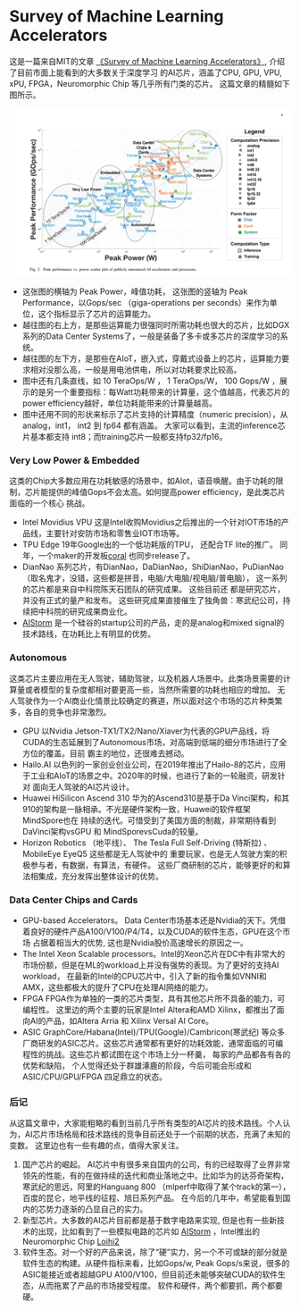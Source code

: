 # Survey of Machine Learning Accelerators

这是一篇来自MIT的文章 [《Survey of Machine Learning Accelerators》](https://arxiv.org/pdf/2009.00993.pdf), 介绍了目前市面上能看到的大多数关于深度学习
的AI芯片，涵盖了CPU, GPU, VPU, xPU, FPGA，Neuromorphic Chip 等几乎所有门类的芯片。 这篇文章的精髓如下图所示。

![Survey](assets/1_overview.PNG)

* 这张图的横轴为 Peak Power，峰值功耗， 这张图的竖轴为 Peak Performance，以Gops/sec （giga-operations per seconds）来作为单位，这个指标显示了芯片的运算能力。 
* 越往图的右上方，是那些运算能力很强同时所需功耗也很大的芯片，比如DGX系列的Data Center Systems了，一般是装备了多卡或多芯片的深度学习的系统。
* 越往图的左下方，是那些在AIoT，嵌入式，穿戴式设备上的芯片，运算能力要求相对没那么高，一般是用电池供电，所以对功耗要求比较高。
* 图中还有几条直线，如 10 TeraOps/W ， 1 TeraOps/W， 100 Gops/W ，展示的是另一个重要指标：每Watt功耗带来的计算量，这个值越高，代表芯片的
power efficiency越好，单位功耗能带来的计算量越高。
* 图中还用不同的形状来标示了芯片支持的计算精度（numeric precision），从 analog，int1， int2 到 fp64 都有涵盖。 大家可以看到，主流的inference芯片基本都支持
int8；而training芯片一般都支持fp32/fp16。

### Very Low Power & Embedded

这类的Chip大多数应用在功耗敏感的场景中，如AIot，语音唤醒。由于功耗的限制，芯片能提供的峰值Gops不会太高。如何提高power efficiency，是此类芯片面临的一个核心
挑战。
* Intel Movidius VPU 这是Intel收购Movidius之后推出的一个针对IOT市场的产品线，主要针对安防市场和零售业IOT市场等。
* TPU Edge 19年Google出的一个低功耗版的TPU， 还配合TF lite的推广。 同年，一个maker的开发板[coral](https://coral.ai/products/) 也同步release了。
* DianNao 系列芯片，有DianNao，DaDianNao，ShiDianNao，PuDianNao（取名鬼才，没错，这些都是拼音，电脑/大电脑/视电脑/普电脑）， 这一系列的芯片都是来自中科院陈天石团队的研究成果。 这些目前还
都是研究芯片，并没有正式的量产和发布。 这些研究成果直接催生了独角兽：寒武纪公司，持续把中科院的研究成果商业化。
* [AIStorm](https://aistorm.ai/) 是一个硅谷的startup公司的产品，走的是analog和mixed signal的技术路线，在功耗比上有明显的优势。

### Autonomous 
这类芯片主要应用在无人驾驶，辅助驾驶，以及机器人场景中。此类场景需要的计算量或者模型的复杂度都相对要更高一些，当然所需要的功耗也相应的增加。
无人驾驶作为一个AI商业化情景比较确定的赛道，所以面对这个市场的芯片种类繁多，各自的竞争也非常激烈。
* GPU 以Nvidia Jetson-TX1/TX2/Nano/Xiaver为代表的GPU产品线，将CUDA的生态延展到了Autonomous市场，对高端到低端的细分市场进行了全方位的覆盖。目前
霸主的地位，还很难去撼动。
* Hailo.AI 以色列的一家创业创业公司，在2019年推出了Hailo-8的芯片，应用于工业和AIoT的场景之中。2020年的时候，也进行了新的一轮融资，研发针对
面向无人驾驶的AI芯片设计。
* Huawei HiSilicon Ascend 310 华为的Ascend310是基于Da Vinci架构，和其910的架构是一脉相承。不光是硬件架构一致，Huawei的软件框架MindSpore也在
持续的迭代。可惜受到了美国方面的制裁，非常期待看到DaVinci架构vsGPU 和 MindSporevsCuda的较量。
* Horizon Robotics （地平线）、 The Tesla Full Self-Driving (特斯拉) 、MobileEye EyeQ5 这些都是无人驾驶中的
重要玩家，也是无人驾驶方案的积极参与者，有数据，有算法，有硬件。 这些厂商研制的芯片，能够更好的和算法相集成，充分发挥出整体设计的优势。

### Data Center Chips and Cards
* GPU-based Accelerators。 Data Center市场基本还是Nvidia的天下。凭借着良好的硬件产品A100/V100/P4/T4，以及CUDA的软件生态，GPU在这个市场
占据着相当大的优势, 这也是Nvidia股价高速增长的原因之一。
* The Intel Xeon Scalable processors。Intel的Xeon芯片在DC中有非常大的市场份额，但是在ML的workload上并没有强势的表现。为了更好的支持AI workload，
在最新的Intel的CPU芯片中，引入了新的指令集如VNNI和AMX，这些都极大的提升了CPU在处理AI网络的能力。
* FPGA FPGA作为单独的一类的芯片类型，具有其他芯片所不具备的能力，可编程性。 这里边的两个主要的玩家是Intel Altera和AMD Xilinx，都推出了面向AI的产品，如Altera Arria 和 Xilinx Versal AI Core。
* ASIC GraphCore/Habana(Intel)/TPU(Google)/Cambricon(寒武纪) 等众多厂商研发的ASIC芯片。这些芯片通常都有更好的功耗效能，通常面临的可编程性的挑战。这些芯片都试图在这个市场上分一杯羹， 每家的产品都各有各的优势和缺陷，
个人觉得还处于群雄涿鹿的阶段，今后可能会形成和ASIC/CPU/GPU/FPGA 四足鼎立的状态。

### 后记
从这篇文章中，大家能粗略的看到当前几乎所有类型的AI芯片的技术路线。个人认为，AI芯片市场格局和技术路线的竞争目前还处于一个前期的状态，充满了未知的变数。
这里边也有一些有趣的点，值得大家关注。
1. 国产芯片的崛起。 AI芯片中有很多来自国内的公司，有的已经取得了业界非常领先的性能，有的在做持续的迭代和商业落地之中。比如华为的达芬奇架构，寒武纪的思远，阿里的Hanguang 800 （mlperf中取得了某个track的第一），
百度的昆仑，地平线的征程、旭日系列产品。 在今后的几年中，希望能看到国内的芯势力逐渐的凸显自己的实力。
2. 新型芯片。大多数的AI芯片目前都是基于数字电路来实现, 但是也有一些新技术的出现，比如看到了一些模拟电路的芯片如 [AIStorm](https://aistorm.ai/) ，Intel推出的
 Neuromorphic Chip [Loihi2](http://www.myzaker.com/article/615689058e9f0901c920a374)
3. 软件生态。对一个好的产品来说，除了“硬”实力，另一个不可或缺的部分就是软件生态的构建。从硬件指标来看，比如Gops/w, Peak Gops/s来说，很多的ASIC能接近或者超越GPU A100/V100，但目前还未能够突破CUDA的软件生态，从而拖累了产品的市场接受程度。
软件和硬件，两个都要抓，两个都要硬。